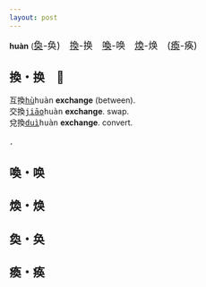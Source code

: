 ```yaml
---
layout: post
---
```


**huàn** (<big>[奐]({{site.url}}{{page.url}}#奐・奂)-奂)　[換]({{site.url}}{{page.url}}#換・换)-换　[喚]({{site.url}}{{page.url}}#喚・唤)-唤　[煥]({{site.url}}{{page.url}}#煥・焕)-焕　([瘓]({{site.url}}{{page.url}}#瘓・痪)-痪)</big>

## 換・换　💱

互換<tt>[hù]()huàn</tt> **exchange** (between).   
交換<tt>[jiāo]()huàn</tt> **exchange**. swap.   
兌換<tt>[duì]()huàn</tt> **exchange**. convert.   
<!--交換<tt>[コウ]()カン</tt>-->




．   







## 喚・唤

## 煥・焕

## 奐・奂

## 瘓・痪
